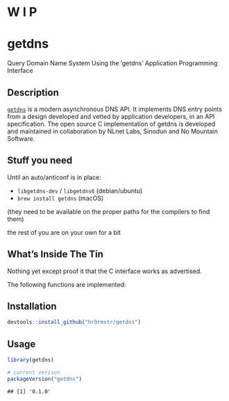 # W I P


# getdns

Query Domain Name System Using the ‘getdns’ Application Programming
Interface

## Description

[`getdns`](https://getdnsapi.net/) is a modern asynchronous DNS API. It
implements DNS entry points from a design developed and vetted by
application developers, in an API specification. The open source C
implementation of getdns is developed and maintained in collaboration by
NLnet Labs, Sinodun and No Mountain Software.

## Stuff you need

Until an auto/anticonf is in place:

  - `libgetdns-dev` / `libgetdns6` (debian/ubuntu)
  - `brew install getdns` (macOS)

(they need to be available on the proper paths for the compilers to find
them)

the rest of you are on your own for a bit

## What’s Inside The Tin

Nothing yet except proof it that the C interface works as advertised.

The following functions are implemented:

## Installation

``` r
devtools::install_github("hrbrmstr/getdns")
```

## Usage

``` r
library(getdns)

# current verison
packageVersion("getdns")
```

    ## [1] '0.1.0'
